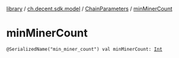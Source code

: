 [library](../../index.md) / [ch.decent.sdk.model](../index.md) / [ChainParameters](index.md) / [minMinerCount](./min-miner-count.md)

# minMinerCount

`@SerializedName("min_miner_count") val minMinerCount: `[`Int`](https://kotlinlang.org/api/latest/jvm/stdlib/kotlin/-int/index.html)